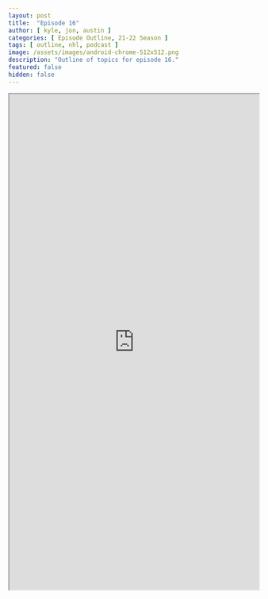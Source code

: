 ```yaml
---
layout: post
title:  "Episode 16"
author: [ kyle, jon, austin ]
categories: [ Episode Outline, 21-22 Season ]
tags: [ outline, nhl, podcast ]
image: /assets/images/android-chrome-512x512.png
description: "Outline of topics for episode 16."
featured: false
hidden: false
---
```


<iframe src="https://docs.google.com/document/d/e/2PACX-1vQZnXqnLF1_j9kN71YRMeGbbvm9nsJTWHQAqOGorP77eUCifXeRFAP7kMseehmy-t80Pi0mo2LGpwZV/pub?embedded=true" width="100%" height="1000"></iframe>
